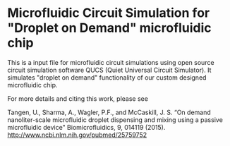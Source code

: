 # Microfluidic Circuit Simulation for "Droplet on Demand" microfluidic chip

This is a input file for microfluidic circuit simulations using open source circuit simulation software QUCS (Quiet Universal Circuit Simulator). It simulates "droplet on demand" functionality of our custom designed microfluidic chip. 

For more details and citing this work, please see 

Tangen, U., Sharma, A., Wagler, P.F., and McCaskill, J. S.
“On demand nanoliter-scale microfluidic droplet dispensing and mixing using a passive microfluidic device" 
Biomicrofluidics, 9, 014119 (2015). http://www.ncbi.nlm.nih.gov/pubmed/25759752
